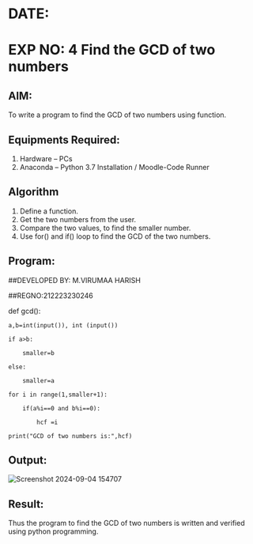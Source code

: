 # DATE:
# EXP NO: 4  Find the GCD of two numbers
## AIM:
To write a program to find the GCD of two numbers using function.

## Equipments Required:
1. Hardware – PCs
2. Anaconda – Python 3.7 Installation / Moodle-Code Runner

## Algorithm
1. Define a function.
2. Get the two numbers from the user.
3. Compare the two values, to find the smaller number.
4. Use for() and if() loop to find the GCD of the two numbers.

## Program:

##DEVELOPED BY: M.VIRUMAA HARISH

##REGNO:212223230246

def gcd():
   
    a,b=int(input()), int (input())
    
    if a>b:
   
        smaller=b
   
    else:
      
        smaller=a
   
    for i in range(1,smaller+1):
        
        if(a%i==0 and b%i==0):
       
            hcf =i
    
    print("GCD of two numbers is:",hcf)

## Output:
![Screenshot 2024-09-04 154707](https://github.com/user-attachments/assets/f5dd0982-c9b1-4dd5-8056-e97d0e0ef393)

## Result:
Thus the program to find the GCD of two numbers is written and verified using python programming.

